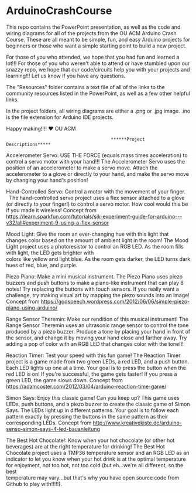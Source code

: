 # ArduinoCrashCourse
This repo contains the PowerPoint presentation, as well as the code and wiring diagrams for all of the projects from the OU ACM Arduino Crash Course.  These are all meant to be simple, fun, and easy Arduino projects for beginners or those who want a simple starting point to build a new project.  

For those of you who attended, we hope that you had fun and learned a lot!!! For those of you who weren't able to attend or have stumbled upon our snazzy repo, we hope that our code/circuits help you with your projects and learning!!! Let us know if you have any questions.

The "Resources" folder contains a text file of all of the links to the community resources listed in the PowerPoint, as well as a few other helpful links.

In the project folders, all wiring diagrams are either a .png or .jpg image.  .ino is the file extension for Arduino IDE projects.

Happy making!!!! 
❤️ OU ACM
                                            
                                            ******Project Descriptions*****
   Accelerometer Servo: USE THE FORCE (equals mass times acceleration) to control a servo motor with your hand!!!
         The Accelerometer Servo uses the position of an accelerometer to make a servo move.  Attach the accelerometer to a glove or              directly to your hand, and make the servo move by changing your hand's position!
         
   Hand-Controlled Servo: Control a motor with the movement of your finger.
      The hand-controlled servo project uses a flex sensor attached to a glove (or directly to your finger!) to control a servo motor.         How cool would this be if you made it wireless! Concept from 
      https://learn.sparkfun.com/tutorials/sik-experiment-guide-for-arduino---v32/all#experiment-9-using-a-flex-sensor
         
   Mood Light: Give the room an ever-changing hue with this light that changes color based on the amount of ambient light in the room!
      The Mood Light project uses a photoresistor to control an RGB LED.  As the room fills with light, the LED gets brighter with       
      colors like yellow and light blue.  As the room gets darker, the LED turns dark hues of red, blue, and purple.
   
   Piezo Piano: Make a mini musical instrument.
       The Piezo Piano uses piezo buzzers and push buttons to make a piano-like instrument that can play 8 notes!  Try replacing the            buttons with touch sensors.  If you really want a challenge, try making visual art by mapping the piezo sounds into an image!            Concept from https://godspeech.wordpress.com/2012/06/06/simple-piezo-piano-using-arduino/
    
   Range Sensor Theremin: Make our rendition of this musical instrument!
         The Range Sensor Theremin uses an ultrasonic range sensor to control the tone produced by a piezo buzzer. Produce a tone by              placing your hand in front of the sensor, and change it by moving your hand close and farther away.  Try adding a pop of color          with an RGB LED that changes color with the tone!!!
    
   Reaction Timer: Test your speed with this fun game!
        The Reaction Timer project is a game made from two green LEDs, a red LED, and a push button.  Each LED lights up one at a time.         Your goal is to press the button when the red LED is on!  If you're successful, the game gets faster! If you press a green LED,         the game slows down.  Concept from https://adamcoster.com/2012/03/04/arduino-reaction-time-game/
        
   Simon Says: Enjoy this classic game!
        Can you keep up? This game uses LEDs, push buttons, and a piezo buzzer to create the classic game of Simon Says.  The LEDs light         up in different patterns.  Your goal is to follow each pattern exactly by pressing the buttons in the same pattern as their    
        corresponding LEDs.  Concept from http://www.kreativekiste.de/arduino-senso-simon-says-4-led-bauanleitung
        
   The Best Hot Chocolate!: Know when your hot chocolate (or other hot beverages) are at the right temperature for drinking!
        The Best Hot Chocolate project uses a TMP36 temperature sensor and an RGB LED as an indicator to let you know when your hot drink is at the optimal temperature for enjoyment, not too hot, not too cold (but eh...we're all different, so the best       
        temperature may vary...but that's why you have open source code from Github to play with!!!!!).

